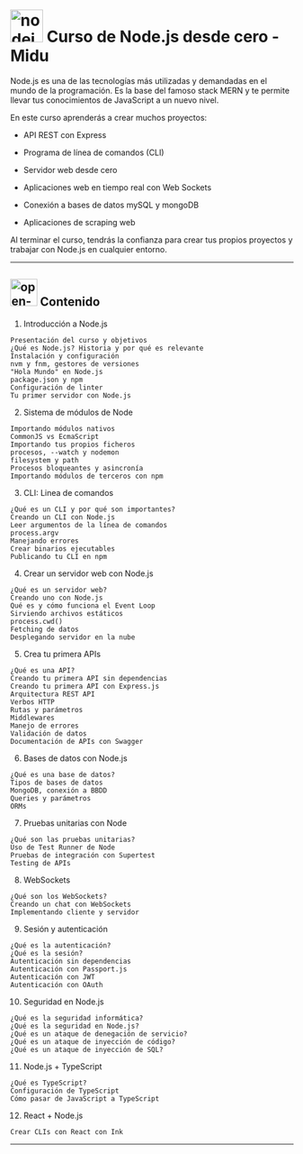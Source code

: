 # <img width="58" height="58" src="https://img.icons8.com/color/58/nodejs.png" alt="nodejs"/>  Curso de Node.js desde cero - Midu

Node.js es una de las tecnologías más utilizadas y demandadas en el mundo de la programación. Es la base del famoso stack MERN y te permite llevar tus conocimientos de JavaScript a un nuevo nivel.

En este curso aprenderás a crear muchos proyectos:

- API REST con Express

- Programa de línea de comandos (CLI)

- Servidor web desde cero

- Aplicaciones web en tiempo real con Web Sockets

- Conexión a bases de datos mySQL y mongoDB

- Aplicaciones de scraping web

Al terminar el curso, tendrás la confianza para crear tus propios proyectos y trabajar con Node.js en cualquier entorno.

---

## <img width="48" height="48" src="https://img.icons8.com/color/48/open-book--v1.png" alt="open-book--v1"/>  Contenido

1. Introducción a Node.js
```
Presentación del curso y objetivos
¿Qué es Node.js? Historia y por qué es relevante
Instalación y configuración
nvm y fnm, gestores de versiones
"Hola Mundo" en Node.js
package.json y npm
Configuración de linter
Tu primer servidor con Node.js
```

2. Sistema de módulos de Node
```
Importando módulos nativos
CommonJS vs EcmaScript
Importando tus propios ficheros
procesos, --watch y nodemon
filesystem y path
Procesos bloqueantes y asincronía
Importando módulos de terceros con npm
```

3. CLI: Linea de comandos
```
¿Qué es un CLI y por qué son importantes?
Creando un CLI con Node.js
Leer argumentos de la línea de comandos
process.argv
Manejando errores
Crear binarios ejecutables
Publicando tu CLI en npm
```

4. Crear un servidor web con Node.js
```
¿Qué es un servidor web?
Creando uno con Node.js
Qué es y cómo funciona el Event Loop
Sirviendo archivos estáticos
process.cwd()
Fetching de datos
Desplegando servidor en la nube
```

5. Crea tu primera APIs
```
¿Qué es una API?
Creando tu primera API sin dependencias
Creando tu primera API con Express.js
Arquitectura REST API
Verbos HTTP
Rutas y parámetros
Middlewares
Manejo de errores
Validación de datos
Documentación de APIs con Swagger
```

6. Bases de datos con Node.js
```
¿Qué es una base de datos?
Tipos de bases de datos
MongoDB, conexión a BBDD
Queries y parámetros
ORMs
```

7. Pruebas unitarias con Node
```
¿Qué son las pruebas unitarias?
Uso de Test Runner de Node
Pruebas de integración con Supertest
Testing de APIs
```

8. WebSockets
```
¿Qué son los WebSockets?
Creando un chat con WebSockets
Implementando cliente y servidor
```

9. Sesión y autenticación
```
¿Qué es la autenticación?
¿Qué es la sesión?
Autenticación sin dependencias
Autenticación con Passport.js
Autenticación con JWT
Autenticación con OAuth
```

10. Seguridad en Node.js
```
¿Qué es la seguridad informática?
¿Qué es la seguridad en Node.js?
¿Qué es un ataque de denegación de servicio?
¿Qué es un ataque de inyección de código?
¿Qué es un ataque de inyección de SQL?
```

11. Node.js + TypeScript
```
¿Qué es TypeScript?
Configuración de TypeScript
Cómo pasar de JavaScript a TypeScript
```

12. React + Node.js
```
Crear CLIs con React con Ink
```


---
